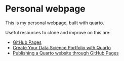 # Personal webpage
This is my personal webpage, built with quarto.

Useful resources to clone and improve on this are:

* [GitHub Pages](https://quarto.org/docs/publishing/github-pages.html)
* [Create Your Data Science Portfolio with Quarto](https://www.youtube.com/watch?v=xtSFXtDf4cM)
* [Publishing a Quarto website through GitHub Pages](https://www.youtube.com/watch?v=uimdXPZc40I)
